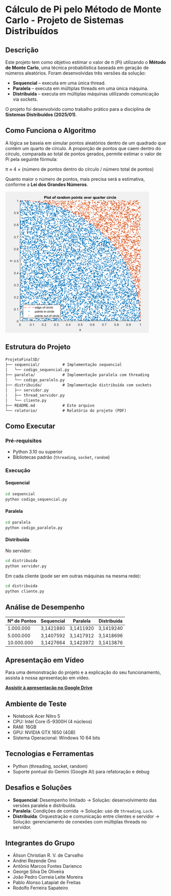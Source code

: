 # Cálculo de Pi pelo Método de Monte Carlo - Projeto de Sistemas Distribuídos

## Descrição

Este projeto tem como objetivo estimar o valor de π (Pi) utilizando o **Método de Monte Carlo**, uma técnica probabilística baseada em geração de números aleatórios. Foram desenvolvidas três versões da solução:

- **Sequencial** – executa em uma única thread.
- **Paralela** – executa em múltiplas threads em uma única máquina.
- **Distribuída** – executa em múltiplas máquinas utilizando comunicação via sockets.

O projeto foi desenvolvido como trabalho prático para a disciplina de **Sistemas Distribuídos (2025/01)**.

## Como Funciona o Algoritmo

A lógica se baseia em simular pontos aleatórios dentro de um quadrado que contém um quarto de círculo. A proporção de pontos que caem dentro do círculo, comparada ao total de pontos gerados, permite estimar o valor de Pi pela seguinte fórmula:

π ≈ 4 × (número de pontos dentro do círculo / número total de pontos)

Quanto maior o número de pontos, mais precisa será a estimativa, conforme a **Lei dos Grandes Números**.

![MonteCarlo](imagens/montecarlo_grafico.png)

## Estrutura do Projeto

```
ProjetoFinalSD/
├── sequencial/          # Implementação sequencial
│   └── codigo_sequencial.py
├── paralela/            # Implementação paralela com threading
│   └── codigo_paralelo.py
├── distribuida/         # Implementação distribuída com sockets
│   ├── servidor.py
│   ├── thread_servidor.py
│   └── cliente.py
├── README.md            # Este arquivo
└── relatorio/           # Relatório do projeto (PDF)
```

## Como Executar

### Pré-requisitos

- Python 3.10 ou superior
- Bibliotecas padrão (`threading`, `socket`, `random`)

### Execução

#### Sequencial

```bash
cd sequencial
python codigo_sequencial.py
```

#### Paralela

```bash
cd paralela
python codigo_paralelo.py
```

#### Distribuída

No servidor:

```bash
cd distribuida
python servidor.py
```

Em cada cliente (pode ser em outras máquinas na mesma rede):

```bash
cd distribuida
python cliente.py
```

## Análise de Desempenho

| Nº de Pontos | Sequencial | Paralela | Distribuída |
|---------------|------------|----------|--------------|
| 1.000.000     | 3,1421880  | 3,1411920| 3,1419240    |
| 5.000.000     | 3,1407592  | 3,1417912| 3,1418696    |
| 10.000.000    | 3,1427664  | 3,1423972| 3,1413876    |

## Apresentação em Vídeo

Para uma demonstração do projeto e a explicação do seu funcionamento, assista à nossa apresentação em vídeo.

**[Assistir à apresentação no Google Drive](https://drive.google.com/drive/folders/1kveuLLAwwzj_b4YPcV9vGgfxCBfTvntj)**

## Ambiente de Teste

- Notebook Acer Nitro 5  
- CPU: Intel Core i5-9300H (4 núcleos)  
- RAM: 16GB  
- GPU: NVIDIA GTX 1650 (4GB)  
- Sistema Operacional: Windows 10 64 bits  

## Tecnologias e Ferramentas

- Python (threading, socket, random)
- Suporte pontual do Gemini (Google AI) para refatoração e debug

## Desafios e Soluções

- **Sequencial**: Desempenho limitado → Solução: desenvolvimento das versões paralela e distribuída.
- **Paralela**: Condições de corrida → Solução: uso de `threading.Lock`.
- **Distribuída**: Orquestração e comunicação entre clientes e servidor → Solução: gerenciamento de conexões com múltiplas threads no servidor.

## Integrantes do Grupo

- Álison Christian R. V. de Carvalho  
- Andrei Rezende Ono  
- Antônio Marcos Fontes Darienco  
- George Silva De Oliveira  
- João Pedro Correia Leite Moreira  
- Pablo Alonso Latapiat de Freitas  
- Rodolfo Ferreira Sapateiro
